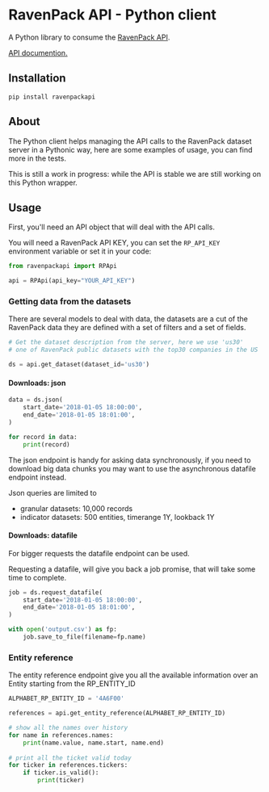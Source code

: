 RavenPack API - Python client
=====

A Python library to consume the [RavenPack API](https://www.ravenpack.com).

[API documention.](https://www.ravenpack.com/support/)

## Installation

    pip install ravenpackapi
    
## About

The Python client helps managing the API calls to the RavenPack dataset server
 in a Pythonic way, here are some examples of usage, you can find more in the tests.
 
This is still a work in progress: while the API is stable we are still working 
on this Python wrapper. 

## Usage

First, you'll need an API object that will deal with the API calls.

You will need a RavenPack API KEY, you can set the `RP_API_KEY` environment variable
or set it in your code:

```python
from ravenpackapi import RPApi

api = RPApi(api_key="YOUR_API_KEY")
```

### Getting data from the datasets

There are several models to deal with data, the datasets are a cut of the RavenPack data
they are defined with a set of filters and a set of fields.

```python
# Get the dataset description from the server, here we use 'us30'
# one of RavenPack public datasets with the top30 companies in the US  

ds = api.get_dataset(dataset_id='us30')
```
#### Downloads: json

```python
data = ds.json(
    start_date='2018-01-05 18:00:00',
    end_date='2018-01-05 18:01:00',
)

for record in data:
    print(record)
```

The json endpoint is handy for asking data synchronously, if you need to download big
data chunks you may want to use the asynchronous datafile endpoint instead.

Json queries are limited to
* granular datasets: 10,000 records
* indicator datasets: 500 entities, timerange 1Y, lookback 1Y

#### Downloads: datafile

For bigger requests the datafile endpoint can be used.

Requesting a datafile, will give you back a job promise, that will take some time
to complete.

```python
job = ds.request_datafile(
    start_date='2018-01-05 18:00:00',
    end_date='2018-01-05 18:01:00',
)

with open('output.csv') as fp:
	job.save_to_file(filename=fp.name)
```

### Entity reference

The entity reference endpoint give you all the available information over an Entity
starting from the RP_ENTITY_ID

```python
ALPHABET_RP_ENTITY_ID = '4A6F00'

references = api.get_entity_reference(ALPHABET_RP_ENTITY_ID)

# show all the names over history
for name in references.names:
    print(name.value, name.start, name.end)
    
# print all the ticket valid today
for ticker in references.tickers:
    if ticker.is_valid():
        print(ticker)
```
